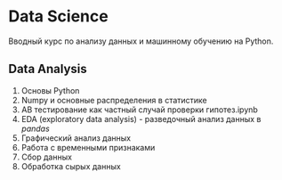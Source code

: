 # Data Science

Вводный курс по анализу данных и машинному обучению на Python. 

## Data Analysis 

1. Основы Python
2. Numpy и основные распределения в статистике
3. АB тестирование как частный случай проверки гипотез.ipynb
4. EDA (exploratory data analysis) - разведочный анализ данных в *pandas*
5. Графический анализ данных 
6. Работа с временными признаками
7. Сбор данных
8. Обработка сырых данных

